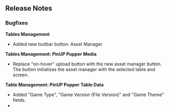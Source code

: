 ## Release Notes

### Bugfixes

**Tables Management**

- Added new toolbar button: Asset Manager

**Tables Management: PinUP Popper Media**

- Replace "on-hover" upload button with the new asset manager button. The button initializes the asset manager with the selected table and screen.

**Table Management: PinUP Popper Table Data**

- Added "Game Type", "Game Version (File Version)" and "Game Theme" fields.
- 
